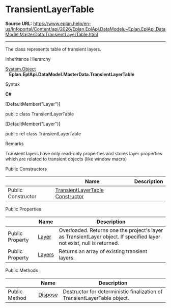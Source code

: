 # TransientLayerTable

**Source URL:** https://www.eplan.help/en-us/Infoportal/Content/api/2026/Eplan.EplApi.DataModelu~Eplan.EplApi.DataModel.MasterData.TransientLayerTable.html

---

The class represents table of transient layers.

Inheritance Hierarchy

[System.Object](#)  
   **Eplan.EplApi.DataModel.MasterData.TransientLayerTable**

Syntax

**C#**



[DefaultMember("Layer")]

public class TransientLayerTable

[DefaultMember("Layer")]

public ref class TransientLayerTable


Remarks

Transient layers have only read-only properties and stores layer properties which are related to transient objects (like window macro)

Public Constructors

|  | Name | Description |
| --- | --- | --- |
| Public Constructor | [TransientLayerTable Constructor](Eplan.EplApi.DataModelu~Eplan.EplApi.DataModel.MasterData.TransientLayerTable~_ctor.html) |  |



Public Properties

|  | Name | Description |
| --- | --- | --- |
| Public Property | [Layer](Eplan.EplApi.DataModelu~Eplan.EplApi.DataModel.MasterData.TransientLayerTable~Layer.html) | Overloaded. Returns one the project's layer as TransientLayer object. If specified layer not exist, null is returned. |
| Public Property | [Layers](Eplan.EplApi.DataModelu~Eplan.EplApi.DataModel.MasterData.TransientLayerTable~Layers.html) | Returns an array of existing transient layers. |



Public Methods

|  | Name | Description |
| --- | --- | --- |
| Public Method | [Dispose](Eplan.EplApi.DataModelu~Eplan.EplApi.DataModel.MasterData.TransientLayerTable~Dispose().html) | Destructor for deterministic finalization of TransientLayerTable object. |


